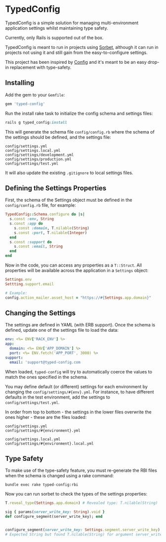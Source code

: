 # TypedConfig

TypedConfig is a simple solution for managing multi-environment application
settings whilst maintaining type safety.

Currently, only Rails is supported out of the box.

TypedConfig is meant to run in projects using [Sorbet](https://sorbet.org/),
although it can run in projects not using it and still gain from the easy-to-configure
settings.

This project has been inspired by [Config](https://github.com/rubyconfig/config) and
it's meant to be an easy drop-in replacement with type-safety.

## Installing

Add the gem to your `Gemfile`:
```ruby
gem 'typed-config'
```

Run the install rake task to initialize the config schema and settings files:
```ruby
rails g typed_config:install
```

This will generate the schema file `config/config.rb` where the schema of the
settings should be defined, and the settings file:
```
config/settings.yml
config/settings.local.yml
config/settings/development.yml
config/settings/production.yml
config/settings/test.yml
```
It will also update the existing `.gitignore` to local settings files.

## Defining the Settings Properties
First, the schema of the Settings object must be defined in the `config/config.rb`
file, for example:
```ruby
TypedConfig::Schema.configure do |s|
  s.const :env, String
  s.const :app do
    s.const :domain, T.nilable(String)
    s.const :port, T.nilable(Integer)
  end
  s.const :support do
    s.const :email, String
  end
end
```

Now in the code, you can access any properties as a `T::Struct`. All properties will be
available across the application in a `Settings` object:
```ruby
Settings.env
Settting.support.email

# Example:
config.action_mailer.asset_host = "https://#{Settings.app.domain}"
```

## Changing the Settings
The settings are defined in YAML (with ERB support). Once the schema is defined, update
one of the settings file to load the data:
```yaml
env: <%= ENV['RACK_ENV'] %>
app:
  domain: <%= ENV['APP_DOMAIN'] %>
  port: <%= ENV.fetch('APP_PORT', 3000) %>
support:
  email: 'support@typed-config.com
```
When loaded, `typed-config` will try to automatically coerce the values to match the ones
specified in the schema.

You may define default (or different) settings for each environment by changing the
`config/settings/#{env}.yml`. For instance, to have different defaults in the test
environment, add the settings to `config/settings/test.yml`.

In order from top to bottom - the settings in the lower files overwrite the ones higher -
these are the files loaded:
```
config/settings.yml
config/settings/#{environment}.yml

config/settings.local.yml
config/settings/#{environment}.local.yml
```

## Type Safety
To make use of the type-safety feature, you must re-generate the RBI files when the schema
is changed using a rake command:
```shell
bundle exec rake typed-config:rbi
```

Now you can run sorbet to check the types of the settings properties:
```ruby
T.reveal_type(Settings.app.domain) # Revealed type: T.nilable(String)

sig { params(server_write_key: String).void }
def configure_segment(server_write_key); end


configure_segment(server_write_key: Settings.segment.server_write_key)
# Expected String but found T.nilable(String) for argument server_write_key
```
